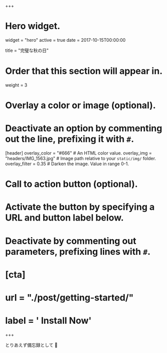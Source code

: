 +++
# Hero widget.
widget = "hero"
active = true
date = 2017-10-15T00:00:00

title = "完璧な秋の日"

# Order that this section will appear in.
weight = 3

# Overlay a color or image (optional).
#   Deactivate an option by commenting out the line, prefixing it with `#`.
[header]
  overlay_color = "#666"  # An HTML color value.
  overlay_img = "headers/IMG_1563.jpg"  # Image path relative to your `static/img/` folder.
  overlay_filter = 0.35  # Darken the image. Value in range 0-1.

# Call to action button (optional).
#   Activate the button by specifying a URL and button label below.
#   Deactivate by commenting out parameters, prefixing lines with `#`.
# [cta]
#  url = "./post/getting-started/"
#  label = '<i class="fa fa-download"></i> Install Now'
+++

とりあえず備忘録として :rocket:
